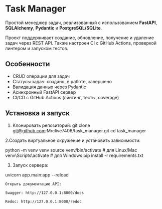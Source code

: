 # Task Manager

Простой менеджер задач, реализованный с использованием **FastAPI**, **SQLAlchemy**, **Pydantic** и **PostgreSQL/SQLite**.

Проект поддерживает создание, обновление, получение и удаление задач через REST API. Также настроен CI с GitHub Actions, проверкой линтером и запуском тестов.

## Особенности

- CRUD операции для задач
- Статусы задач: создано, в работе, завершено
- Валидация данных через Pydantic
- Асинхронный FastAPI сервер
- CI/CD с GitHub Actions (линтинг, тесты, coverage)


## Установка и запуск

1. Клонировать репозиторий:
git clone git@github.com:Mrclive7406/task_manager.git
cd task_manager

2.Создать виртуальное окружение и установить зависимости:

python -m venv venv
source venv/bin/activate  # для Linux/Mac
venv\Scripts\activate     # для Windows
pip install -r requirements.txt

3. Запуск сервера:

uvicorn app.main:app --reload

    Открыть документацию API:

    Swagger: http://127.0.0.1:8000/docs

    Redoc: http://127.0.0.1:8000/redoc